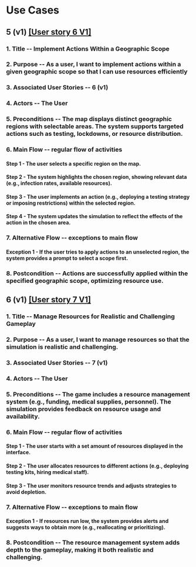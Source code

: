 
# Use Cases

## 5 (v1) [[User story 6 V1]](user_stories.md)

### 1. Title -- Implement Actions Within a Geographic Scope

### 2. Purpose -- As a user, I want to implement actions within a given geographic scope so that I can use resources efficiently

### 3. Associated User Stories -- 6 (v1)

### 4. Actors -- The User

### 5. Preconditions -- The map displays distinct geographic regions with selectable areas. The system supports targeted actions such as testing, lockdowns, or resource distribution. 

### 6. Main Flow -- regular flow of activities

#### Step 1 - The user selects a specific region on the map. 

#### Step 2 - The system highlights the chosen region, showing relevant data (e.g., infection rates, available resources). 

#### Step 3 - The user implements an action (e.g., deploying a testing strategy or imposing restrictions) within the selected region.

#### Step 4 - The system updates the simulation to reflect the effects of the action in the chosen area. 

### 7. Alternative Flow -- exceptions to main flow

#### Exception 1 - If the user tries to apply actions to an unselected region, the system provides a prompt to select a scope first. 

### 8. Postcondition -- Actions are successfully applied within the specified geographic scope, optimizing resource use. 



## 6 (v1) [[User story 7 V1]](user_stories.md)

### 1. Title -- Manage Resources for Realistic and Challenging Gameplay 

### 2. Purpose -- As a user, I want to manage resources so that the simulation is realistic and challenging. 

### 3. Associated User Stories -- 7 (v1)

### 4. Actors -- The User

### 5. Preconditions -- The game includes a resource management system (e.g., funding, medical supplies, personnel). The simulation provides feedback on resource usage and availability. 

### 6. Main Flow -- regular flow of activities

#### Step 1 - The user starts with a set amount of resources displayed in the interface.  

#### Step 2 - The user allocates resources to different actions (e.g., deploying testing kits, hiring medical staff). 

#### Step 3 - The user monitors resource trends and adjusts strategies to avoid depletion. 

### 7. Alternative Flow -- exceptions to main flow

#### Exception 1 - If resources run low, the system provides alerts and suggests ways to obtain more (e.g., reallocating or prioritizing). 

### 8. Postcondition -- The resource management system adds depth to the gameplay, making it both realistic and challenging. 

